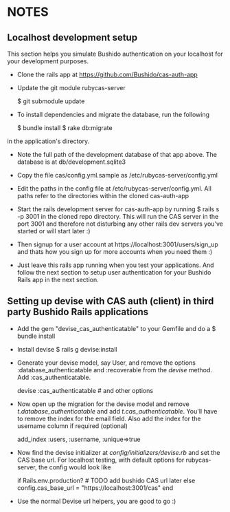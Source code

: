 NOTES
======

Localhost development setup
-----------------------------
 
This section helps you simulate Bushido authentication on your localhost for your development purposes.

* Clone the rails app at https://github.com/Bushido/cas-auth-app

* Update the git module rubycas-server

    $ git submodule update

* To install dependencies and migrate the database, run the following

    $ bundle install
    $ rake db:migrate

in the application's directory.

* Note the full path of the development database of that app above. The database is at db/development.sqlite3

* Copy the file cas/config.yml.sample as /etc/rubycas-server/config.yml

* Edit the paths in the config file at /etc/rubycas-server/config.yml. All paths refer to the directories within the cloned cas-auth-app

* Start the rails development server for cas-auth-app by running
    $ rails s -p 3001
in the cloned repo directory. This will run the CAS server in the port 3001 and therefore not disturbing any other rails dev servers you've started or will start later :)

* Then signup for a user account at https://localhost:3001/users/sign_up and thats how you sign up for more accounts when you need them :)

* Just leave this rails app running when you test your applications. And follow the next section to setup user authentication for your Bushido Rails app in the next section.


Setting up devise with CAS auth (client) in third party Bushido Rails applications
-----------------------------------------------------------

* Add the gem "devise_cas_authenticatable" to your Gemfile and do a
    $ bundle install

* Install devise
    $ rails g devise:install

* Generate your devise model, say User, and remove the options :database_authenticatable and :recoverable from the _devise_ method. Add :cas_authenticatable.

    devise :cas_authenticatable  # and other options

* Now open up the migration for the devise model and remove _t.database_authenticatable_ and add _t.cas_authenticatable_. You'll have to remove the index for the email field. Also add the index for the username column if required (optional)

    add_index :users, :username, :unique=>true

* Now find the devise initializer at _config/initializers/devise.rb_ and set the CAS base url. For localhost testing, with default options for rubycas-server, the config would look like
  
    if Rails.env.production?
      # TODO add bushido CAS url later
    else
      config.cas_base_url = "https://localhost:3001/cas"
    end

* Use the normal Devise url helpers, you are good to go :)
